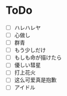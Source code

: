 # ToDo

- [ ] ハレハレヤ
- [ ] 心做し
- [ ] 群青
- [ ] もう少しだけ
- [ ] もしも命が描けたら
- [ ] 優しい彗星
- [ ] 打上花火
- [ ] 这么可爱真是抱歉
- [ ] アイドル
